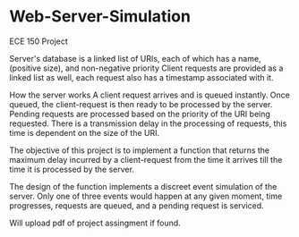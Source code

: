 # Web-Server-Simulation
ECE 150 Project

Server's database is a linked list of URIs, each of which has a name, (positive size), and non-negative priority
Client requests are provided as a linked list as well, each request also has a timestamp associated with it.

How the server works
A client request arrives and is queued instantly. Once queued, the client-request is then ready to be processed by the server. Pending requests are processed based on the priority of the URI being requested. There is a transmission delay in the processing of requests, this time is dependent on the size of the URI.

The objective of this project is to implement a function that returns the maximum delay incurred by a client-request from the time it arrives till the time it is processed by the server. 

The design of the function implements a discreet event simulation of the server. Only one of three events would happen at any given moment, time progresses, requests are queued, and a pending  request is serviced.

Will upload pdf of project assingment if found. 
